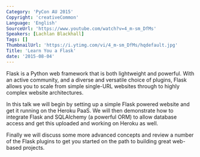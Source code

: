 ```yaml
---
Category: 'PyCon AU 2015'
Copyright: 'creativeCommon'
Language: 'English'
SourceUrl: 'https://www.youtube.com/watch?v=4_m-sm_DfMs'
Speakers: [Lachlan Blackhall]
Tags: []
ThumbnailUrl: 'https://i.ytimg.com/vi/4_m-sm_DfMs/hqdefault.jpg'
Title: 'Learn You a Flask'
date: '2015-08-04'
---
```

Flask is a Python web framework that is both lightweight and powerful. With an active community, and a diverse and versatile choice of plugins, Flask allows you to scale from simple single-URL websites through to highly complex website architectures. 

In this talk we will begin by setting up a simple Flask powered website and get it running on the Heroku PaaS. We will then demonstrate how to integrate Flask and SQLAlchemy (a powerful ORM) to allow database access and get this uploaded and working on Heroku as well.

Finally we will discuss some more advanced concepts and review a number of the Flask plugins to get you started on the path to building great web-based projects.


